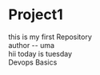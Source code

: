 # Project1
this is my first Repository
<br>
author -- uma
</br>
hii today is tuesday
<br>
Devops Basics
